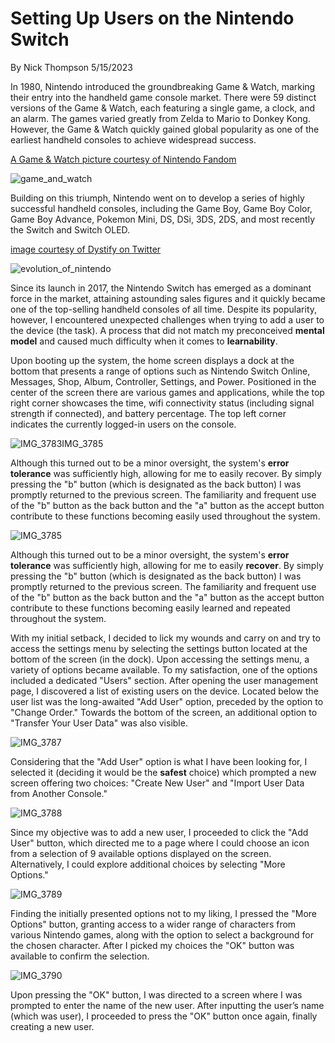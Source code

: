 # Setting Up Users on the Nintendo Switch

By Nick Thompson 5/15/2023

In 1980, Nintendo introduced the groundbreaking Game & Watch, marking their entry into the handheld game console market. There were 59 distinct versions of the Game & Watch, each featuring a single game, a clock, and an alarm. The games varied greatly from Zelda to Mario to Donkey Kong. However, the Game & Watch quickly gained global popularity as one of the earliest handheld consoles to achieve widespread success.

[A Game & Watch picture courtesy of Nintendo Fandom](https://nintendo.fandom.com/wiki/List_of_Nintendo_handhelds)

![game_and_watch](/ux-portfolio-SupremeFonzie/assets/game_and_watch.jpg)

Building on this triumph, Nintendo went on to develop a series of highly successful handheld consoles, including the Game Boy, Game Boy Color, Game Boy Advance, Pokemon Mini, DS, DSi, 3DS, 2DS, and most recently the Switch and Switch OLED. 

[image courtesy of Dystify on Twitter](https://twitter.com/Dystify/status/819216822956388352)

![evolution_of_nintendo](/ux-portfolio-SupremeFonzie/assets/evolution_of_nintendo.jpg)

Since its launch in 2017, the Nintendo Switch has emerged as a dominant force in the market, attaining astounding sales figures and it quickly became one of the top-selling handheld consoles of all time. Despite its popularity, however, I encountered unexpected challenges when trying to add a user to the device (the task). A process that did not match my preconceived **mental model** and caused much difficulty when it comes to **learnability**.  

Upon booting up the system, the home screen displays a dock at the bottom that presents a range of options such as Nintendo Switch Online, Messages, Shop, Album, Controller, Settings, and Power. Positioned in the center of the screen there are various games and applications, while the top right corner showcases the time, wifi connectivity status (including signal strength if connected), and battery percentage. The top left corner indicates the currently logged-in users on the console.

![IMG_3783IMG_3785](/ux-portfolio-SupremeFonzie/assets/IMG_3783.jpg)

Although this turned out to be a minor oversight, the system's **error tolerance** was sufficiently high, allowing for me to easily recover. By simply pressing the "b" button (which is designated as the back button) I was promptly returned to the previous screen. The familiarity and frequent use of the "b" button as the back button and the "a" button as the accept button contribute to these functions becoming easily used throughout the system.

![IMG_3785](/ux-portfolio-SupremeFonzie/assets/IMG_3785.jpg)

Although this turned out to be a minor oversight, the system's **error tolerance** was sufficiently high, allowing for me to easily **recover**. By simply pressing the "b" button (which is designated as the back button) I was promptly returned to the previous screen. The familiarity and frequent use of the "b" button as the back button and the "a" button as the accept button contribute to these functions becoming easily learned and repeated throughout the system.

With my initial setback, I decided to lick my wounds and carry on and try to access the settings menu by selecting the settings button located at the bottom of the screen (in the dock). Upon accessing the settings menu, a variety of options became available. To my satisfaction, one of the options included a dedicated "Users" section. After opening the user management page, I discovered a list of existing users on the device. Located below the user list was the long-awaited "Add User" option, preceded by the option to "Change Order." Towards the bottom of the screen, an additional option to "Transfer Your User Data" was also visible.

![IMG_3787](/ux-portfolio-SupremeFonzie/assets/IMG_3787.jpg)

Considering that the "Add User" option is what I have been looking for, I selected it (deciding it would be the **safest** choice) which prompted a new screen offering two choices: "Create New User" and "Import User Data from Another Console."

![IMG_3788](/ux-portfolio-SupremeFonzie/assets/IMG_3788.jpg)

Since my objective was to add a new user, I proceeded to click the "Add User" button, which directed me to a page where I could choose an icon from a selection of 9 available options displayed on the screen. Alternatively, I could explore additional choices by selecting "More Options." 

![IMG_3789](/ux-portfolio-SupremeFonzie/assets/IMG_3789.jpg)

Finding the initially presented options not to my liking, I pressed the "More Options" button, granting access to a wider range of characters from various Nintendo games, along with the option to select a background for the chosen character. After I picked my choices the "OK" button was available to confirm the selection.

![IMG_3790](/ux-portfolio-SupremeFonzie/assets/IMG_3790.jpg)

Upon pressing the "OK" button, I was directed to a screen where I was prompted to enter the name of the new user. After inputting the user’s name (which was user), I proceeded to press the "OK" button once again, finally creating a new user.
